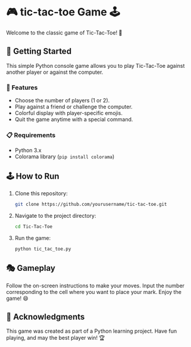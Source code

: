 # 🎮 tic-tac-toe Game 🕹️

Welcome to the classic game of Tic-Tac-Toe! 🌟

## 🚀 Getting Started

This simple Python console game allows you to play Tic-Tac-Toe against another player or against the computer.

### 🧙 Features

- Choose the number of players (1 or 2).
- Play against a friend or challenge the computer.
- Colorful display with player-specific emojis.
- Quit the game anytime with a special command.

### 📋 Requirements

- Python 3.x
- Colorama library (`pip install colorama`)

## 🕹️ How to Run

1. Clone this repository:

    ```bash
    git clone https://github.com/yourusername/tic-tac-toe.git
    ```

2. Navigate to the project directory:

    ```bash
    cd Tic-Tac-Toe
    ```

3. Run the game:

    ```bash
    python tic_tac_toe.py
    ```

## 🎭 Gameplay

Follow the on-screen instructions to make your moves. Input the number corresponding to the cell where you want to place your mark. Enjoy the game! 😄

## 🎉 Acknowledgments

This game was created as part of a Python learning project. Have fun playing, and may the best player win! 🏆


